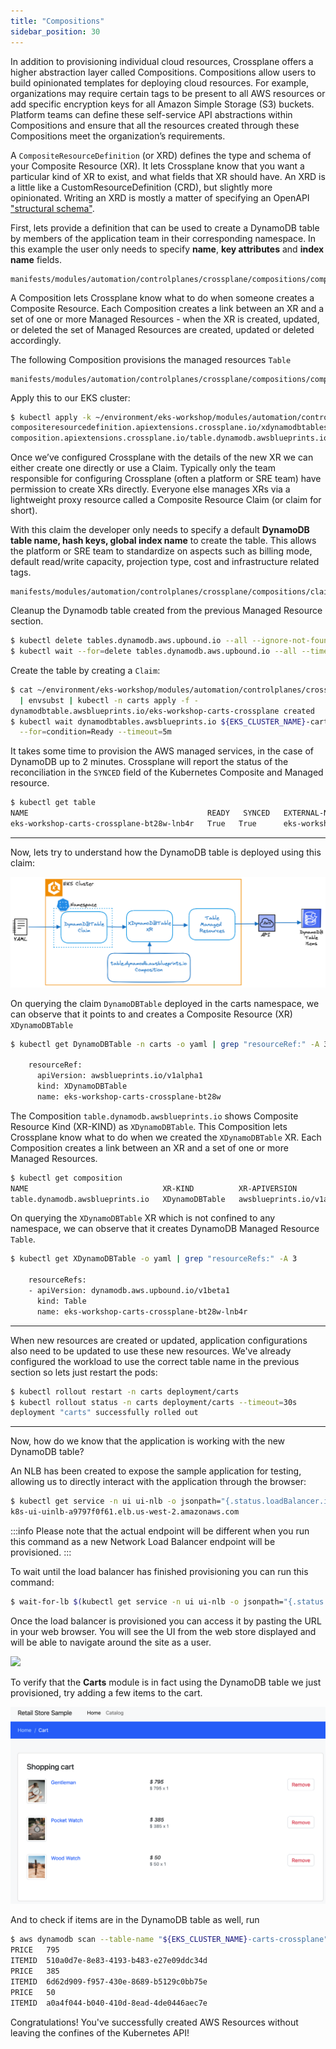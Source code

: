 ```yaml
---
title: "Compositions"
sidebar_position: 30
---
```


In addition to provisioning individual cloud resources, Crossplane offers a higher abstraction layer called Compositions. Compositions allow users to build opinionated templates for deploying cloud resources. For example, organizations may require certain tags to be present to all AWS resources or add specific encryption keys for all Amazon Simple Storage (S3) buckets. Platform teams can define these self-service API abstractions within Compositions and ensure that all the resources created through these Compositions meet the organization’s requirements.

A `CompositeResourceDefinition` (or XRD) defines the type and schema of your Composite Resource (XR). It lets Crossplane know that you want a particular kind of XR to exist, and what fields that XR should have. An XRD is a little like a CustomResourceDefinition (CRD), but slightly more opinionated. Writing an XRD is mostly a matter of specifying an OpenAPI ["structural schema"](https://kubernetes.io/docs/tasks/extend-kubernetes/custom-resources/custom-resource-definitions/).

First, lets provide a definition that can be used to create a DynamoDB table by members of the application team in their corresponding namespace. In this example the user only needs to specify **name**, **key attributes** and **index name** fields.

```file
manifests/modules/automation/controlplanes/crossplane/compositions/composition/definition.yaml
```

A Composition lets Crossplane know what to do when someone creates a Composite Resource. Each Composition creates a link between an XR and a set of one or more Managed Resources - when the XR is created, updated, or deleted the set of Managed Resources are created, updated or deleted accordingly.

The following Composition provisions the managed resources `Table`

```file
manifests/modules/automation/controlplanes/crossplane/compositions/composition/table.yaml
```

Apply this to our EKS cluster:

```bash
$ kubectl apply -k ~/environment/eks-workshop/modules/automation/controlplanes/crossplane/compositions/composition
compositeresourcedefinition.apiextensions.crossplane.io/xdynamodbtables.awsblueprints.io created
composition.apiextensions.crossplane.io/table.dynamodb.awsblueprints.io created
```

Once we’ve configured Crossplane with the details of the new XR we can either create one directly or use a Claim. Typically only the team responsible for configuring Crossplane (often a platform or SRE team) have permission to create XRs directly. Everyone else manages XRs via a lightweight proxy resource called a Composite Resource Claim (or claim for short).

With this claim the developer only needs to specify a default **DynamoDB table name, hash keys, global index name** to create the table. This allows the platform or SRE team to standardize on aspects such as billing mode, default read/write capacity, projection type, cost and infrastructure related tags.

```file
manifests/modules/automation/controlplanes/crossplane/compositions/claim/claim.yaml
```

Cleanup the Dynamodb table created from the previous Managed Resource section.

```bash
$ kubectl delete tables.dynamodb.aws.upbound.io --all --ignore-not-found=true
$ kubectl wait --for=delete tables.dynamodb.aws.upbound.io --all --timeout=5m
```

Create the table by creating a `Claim`:

```bash timeout=400
$ cat ~/environment/eks-workshop/modules/automation/controlplanes/crossplane/compositions/claim/claim.yaml \
  | envsubst | kubectl -n carts apply -f -
dynamodbtable.awsblueprints.io/eks-workshop-carts-crossplane created
$ kubectl wait dynamodbtables.awsblueprints.io ${EKS_CLUSTER_NAME}-carts-crossplane -n carts \
  --for=condition=Ready --timeout=5m
```

It takes some time to provision the AWS managed services, in the case of DynamoDB up to 2 minutes. Crossplane will report the status of the reconciliation in the `SYNCED` field of the Kubernetes Composite and Managed resource.

```bash
$ kubectl get table
NAME                                        READY   SYNCED   EXTERNAL-NAME                   AGE
eks-workshop-carts-crossplane-bt28w-lnb4r   True   True      eks-workshop-carts-crossplane   6s
```

---

Now, lets try to understand how the DynamoDB table is deployed using this claim:

![Crossplane reconciler concept](./assets/ddb-claim-architecture.png)

On querying the claim `DynamoDBTable` deployed in the carts namespace, we can observe that it points to and creates a Composite Resource (XR) `XDynamoDBTable`

```bash
$ kubectl get DynamoDBTable -n carts -o yaml | grep "resourceRef:" -A 3
    
    resourceRef:
      apiVersion: awsblueprints.io/v1alpha1
      kind: XDynamoDBTable
      name: eks-workshop-carts-crossplane-bt28w
```

The Composition `table.dynamodb.awsblueprints.io` shows Composite Resource Kind (XR-KIND) as `XDynamoDBTable`. This Composition lets Crossplane know what to do when we created the `XDynamoDBTable` XR. Each Composition creates a link between an XR and a set of one or more Managed Resources.

```bash
$ kubectl get composition
NAME                              XR-KIND          XR-APIVERSION               AGE
table.dynamodb.awsblueprints.io   XDynamoDBTable   awsblueprints.io/v1alpha1   143m
```

On querying the `XDynamoDBTable` XR which is not confined to any namespace, we can observe that it creates DynamoDB Managed Resource `Table`.

```bash
$ kubectl get XDynamoDBTable -o yaml | grep "resourceRefs:" -A 3  

    resourceRefs:
    - apiVersion: dynamodb.aws.upbound.io/v1beta1
      kind: Table
      name: eks-workshop-carts-crossplane-bt28w-lnb4r
```

---

When new resources are created or updated, application configurations also need to be updated to use these new resources. We've already configured the workload to use the correct table name in the previous section so lets just restart the pods:

```bash
$ kubectl rollout restart -n carts deployment/carts
$ kubectl rollout status -n carts deployment/carts --timeout=30s
deployment "carts" successfully rolled out
```

---

Now, how do we know that the application is working with the new DynamoDB table?

An NLB has been created to expose the sample application for testing, allowing us to directly interact with the application through the browser:

```bash
$ kubectl get service -n ui ui-nlb -o jsonpath="{.status.loadBalancer.ingress[*].hostname}{'\n'}"
k8s-ui-uinlb-a9797f0f61.elb.us-west-2.amazonaws.com
```

:::info
Please note that the actual endpoint will be different when you run this command as a new Network Load Balancer endpoint will be provisioned.
:::

To wait until the load balancer has finished provisioning you can run this command:

```bash timeout=610
$ wait-for-lb $(kubectl get service -n ui ui-nlb -o jsonpath="{.status.loadBalancer.ingress[*].hostname}{'\n'}")
```

Once the load balancer is provisioned you can access it by pasting the URL in your web browser. You will see the UI from the web store displayed and will be able to navigate around the site as a user.

<browser url="http://k8s-ui-uinlb-a9797f0f61.elb.us-west-2.amazonaws.com">
<img src={require('@site/static/img/sample-app-screens/home.png').default}/>
</browser>

To verify that the **Carts** module is in fact using the DynamoDB table we just provisioned, try adding a few items to the cart.

![Cart screenshot](./assets/cart-items-present.png)

And to check if items are in the DynamoDB table as well, run

```bash
$ aws dynamodb scan --table-name "${EKS_CLUSTER_NAME}-carts-crossplane" --query 'Items[].{itemId:itemId,Price:unitPrice}' --output text
PRICE   795
ITEMID  510a0d7e-8e83-4193-b483-e27e09ddc34d
PRICE   385
ITEMID  6d62d909-f957-430e-8689-b5129c0bb75e
PRICE   50
ITEMID  a0a4f044-b040-410d-8ead-4de0446aec7e
```

Congratulations! You've successfully created AWS Resources without leaving the confines of the Kubernetes API!